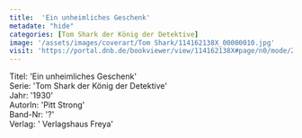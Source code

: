 ```yaml
---
title:  'Ein unheimliches Geschenk'
metadate: "hide"
categories: [Tom Shark der König der Detektive]
image: '/assets/images/coverart/Tom Shark/114162138X_00000010.jpg'
visit: 'https://portal.dnb.de/bookviewer/view/114162138X#page/n0/mode/2up'
---
```

Titel: 'Ein unheimliches Geschenk' <br>
Serie: 'Tom Shark der König der Detektive' <br>
Jahr: '1930' <br>
AutorIn: 'Pitt Strong' <br>
Band-Nr: '?' <br>
Verlag: ' Verlagshaus Freya'